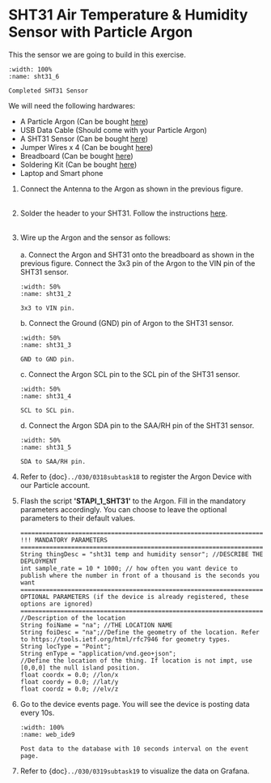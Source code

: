 # SHT31 Air Temperature & Humidity Sensor with Particle Argon

This the sensor we are going to build in this exercise.

```{figure} /_static/0201task01/sht31_6_labelled.jpg
:width: 100%
:name: sht31_6

Completed SHT31 Sensor
```

We will need the following hardwares:
- A Particle Argon (Can be bought [here](https://store.particle.io/products/argon))
- USB Data Cable (Should come with your Particle Argon)
- A SHT31 Sensor (Can be bought [here](https://www.adafruit.com/product/2857))
- Jumper Wires x 4 (Can be bought [here](https://www.adafruit.com/product/1956))
- Breadboard (Can be bought [here](https://www.amazon.com/dp/B07DL13RZH/ref=redir_mobile_desktop?_encoding=UTF8&aaxitk=Ha8lI6PHb2sFCtkeyNViLQ&hsa_cr_id=4991273630901&pd_rd_plhdr=t&pd_rd_r=e429b428-9c18-43cc-bdb2-24937613797e&pd_rd_w=SmgRr&pd_rd_wg=zw5Ku&ref_=sbx_be_s_sparkle_mcd_asin_0_img))
- Soldering Kit (Can be bought [here](https://www.amazon.com/Soldering-Iron-Kit-Temperature-Desoldering/dp/B073VDX4B7/ref=sr_1_1_sspa?crid=3TI8MUBYG9QXZ&dchild=1&keywords=soldering+kit&qid=1615313665&s=industrial&sprefix=soldering%2Cindustrial%2C166&sr=1-1-spons&psc=1&smid=A1XLBTH0MIQMMO&spLa=ZW5jcnlwdGVkUXVhbGlmaWVyPUFHUTdTSUtLUkdESUQmZW5jcnlwdGVkSWQ9QTAzODE3MjcyS0REVDQ5U1JLSVk4JmVuY3J5cHRlZEFkSWQ9QTAxMjYzMDYxOTk2N0ZMSjdVUVI2JndpZGdldE5hbWU9c3BfYXRmJmFjdGlvbj1jbGlja1JlZGlyZWN0JmRvTm90TG9nQ2xpY2s9dHJ1ZQ==))
- Laptop and Smart phone

1. Connect the Antenna to the Argon as shown in the previous figure.
</Br><Br/>

2. Solder the header to your SHT31. Follow the instructions [here](https://learn.adafruit.com/adafruit-sht31-d-temperature-and-humidity-sensor-breakout/assembly).
</Br><Br/>

3. Wire up the Argon and the sensor as follows:
    </Br><Br/>
    a. Connect the Argon and SHT31 onto the breadboard as shown in the previous figure. Connect the 3x3 pin of the Argon to the VIN pin of the SHT31 sensor.
    ```{figure} /_static/0201task01/sht31_2_labelled.jpg
    :width: 50%
    :name: sht31_2

    3x3 to VIN pin.
    ```
    b. Connect the Ground (GND) pin of Argon to the SHT31 sensor.
    ```{figure} /_static/0201task01/sht31_3_labelled.jpg
    :width: 50%
    :name: sht31_3

    GND to GND pin.
    ```
    c. Connect the Argon SCL pin to the SCL pin of the SHT31 sensor.
    ```{figure} /_static/0201task01/sht31_4_labelled.jpg
    :width: 50%
    :name: sht31_4

    SCL to SCL pin.
    ```
    d. Connect the Argon SDA pin to the SAA/RH pin of the SHT31 sensor.
    ```{figure} /_static/0201task01/sht31_5_labelled.jpg
    :width: 50%
    :name: sht31_5

    SDA to SAA/RH pin.
    ```
4. Refer to {doc}`../030/0318subtask18` to register the Argon Device with our Particle account.

5. Flash the script **'STAPI_1_SHT31'** to the Argon. Fill in the mandatory parameters accordingly. You can choose to leave the optional parameters to their default values.
    ```
    ===============================================================================================================
    !!! MANDATORY PARAMETERS
    ================================================================================================================
    String thingDesc = "sht31 temp and humidity sensor"; //DESCRIBE THE DEPLOYMENT
    int sample_rate = 10 * 1000; // how often you want device to publish where the number in front of a thousand is the seconds you want
    ===================================================================================================================
    OPTIONAL PARAMETERS (if the device is already registered, these options are ignored)
    ===================================================================================================================
    //Description of the location
    String foiName = "na"; //THE LOCATION NAME
    String foiDesc = "na";//Define the geometry of the location. Refer to https://tools.ietf.org/html/rfc7946 for geometry types.
    String locType = "Point";
    String enType = "application/vnd.geo+json";
    //Define the location of the thing. If location is not impt, use [0,0,0] the null island position.
    float coordx = 0.0; //lon/x
    float coordy = 0.0; //lat/y
    float coordz = 0.0; //elv/z
    ```
6. Go to the device events page. You will see the device is posting data every 10s.
    ```{figure} /_static/0201task01/web_ide9.png
    :width: 100%
    :name: web_ide9

    Post data to the database with 10 seconds interval on the event page.
    ```
7. Refer to  {doc}`../030/0319subtask19` to visualize the data on Grafana.
